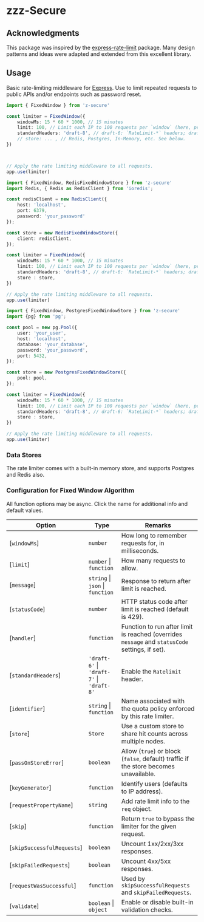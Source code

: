 # zzz-Secure


## Acknowledgments

This package was inspired by the [express-rate-limit](https://github.com/nfriedly/express-rate-limit) package. Many design patterns and ideas were adapted and extended from this excellent library.

## Usage

Basic rate-limiting middleware for [Express](http://expressjs.com/). Use to limit repeated requests to public APIs and/or endpoints such as password reset.

```ts
import { FixedWindow } from 'z-secure'

const limiter = FixedWindow({
    windowMs: 15 * 60 * 1000, // 15 minutes
    limit: 100, // Limit each IP to 100 requests per `window` (here, per 15 minutes).
    standardHeaders: 'draft-8', // draft-6: `RateLimit-*` headers; draft-7 & draft-8: combined `RateLimit` header
    // store: ... , // Redis, Postgres, In-Memory, etc. See below.
})



// Apply the rate limiting middleware to all requests.
app.use(limiter)
```

```ts
import { FixedWindow, RedisFixedWindowStore } from 'z-secure'
import Redis, { Redis as RedisClient } from 'ioredis';

const redisClient = new RedisClient({
    host: 'localhost',
    port: 6379,
    password: 'your_password'
});

const store = new RedisFixedWindowStore({
    client: redisClient,
});

const limiter = FixedWindow({
    windowMs: 15 * 60 * 1000, // 15 minutes
    limit: 100, // Limit each IP to 100 requests per `window` (here, per 15 minutes).
    standardHeaders: 'draft-8', // draft-6: `RateLimit-*` headers; draft-7 & draft-8: combined `RateLimit` header
    store : store,
})

// Apply the rate limiting middleware to all requests.
app.use(limiter)
```


```ts
import { FixedWindow, PostgresFixedWindowStore } from 'z-secure'
import {pg} from 'pg';

const pool = new pg.Pool({
    user: 'your_user',
    host: 'localhost',
    database: 'your_database',
    password: 'your_password',
    port: 5432,
});

const store = new PostgresFixedWindowStore({
    pool: pool,
});

const limiter = FixedWindow({
    windowMs: 15 * 60 * 1000, // 15 minutes
    limit: 100, // Limit each IP to 100 requests per `window` (here, per 15 minutes).
    standardHeaders: 'draft-8', // draft-6: `RateLimit-*` headers; draft-7 & draft-8: combined `RateLimit` header
    store : store,
})

// Apply the rate limiting middleware to all requests.
app.use(limiter)
```




### Data Stores

The rate limiter comes with a built-in memory store, and supports Postgres and Redis also.

### Configuration for Fixed Window Algorithm

All function options may be async. Click the name for additional info and default values.

| Option                     | Type                                      | Remarks                                                                                         |
| -------------------------- | ----------------------------------------- | ----------------------------------------------------------------------------------------------- |
| [`windowMs`]               | `number`                                  | How long to remember requests for, in milliseconds.                                             |
| [`limit`]                  | `number` \| `function`                    | How many requests to allow.                                                                     |
| [`message`]                | `string` \| `json` \| `function`          | Response to return after limit is reached.                                                      |
| [`statusCode`]             | `number`                                  | HTTP status code after limit is reached (default is 429).                                       |
| [`handler`]                | `function`                                | Function to run after limit is reached (overrides `message` and `statusCode` settings, if set). |                                                             |
| [`standardHeaders`]        | `'draft-6'` \| `'draft-7'` \| `'draft-8'` | Enable the `Ratelimit` header.                                                                  |
| [`identifier`]             | `string` \| `function`                    | Name associated with the quota policy enforced by this rate limiter.                            |
| [`store`]                  | `Store`                                   | Use a custom store to share hit counts across multiple nodes.                                   |
| [`passOnStoreError`]       | `boolean`                                 | Allow (`true`) or block (`false`, default) traffic if the store becomes unavailable.            |
| [`keyGenerator`]           | `function`                                | Identify users (defaults to IP address).                                                        |
| [`requestPropertyName`]    | `string`                                  | Add rate limit info to the `req` object.                                                        |
| [`skip`]                   | `function`                                | Return `true` to bypass the limiter for the given request.                                      |
| [`skipSuccessfulRequests`] | `boolean`                                 | Uncount 1xx/2xx/3xx responses.                                                                  |
| [`skipFailedRequests`]     | `boolean`                                 | Uncount 4xx/5xx responses.                                                                      |
| [`requestWasSuccessful`]   | `function`                                | Used by `skipSuccessfulRequests` and `skipFailedRequests`.                                      |
| [`validate`]               | `boolean` \| `object`                     | Enable or disable built-in validation checks.                                                   |


